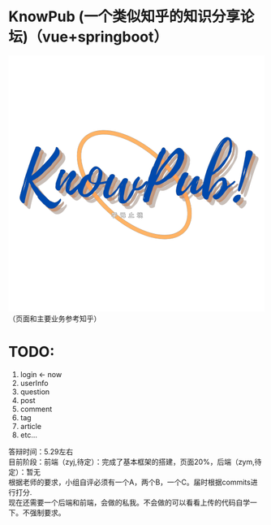 # KnowPub (一个类似知乎的知识分享论坛)（vue+springboot）
![image](https://github.com/Gringoire-99/know_pub/blob/master/know_pub_%E5%89%8D%E7%AB%AF/src/assets/login/logo.png)
（页面和主要业务参考知乎）
   
   # TODO:
   1. login  <- now
   2. userInfo
   3. question
   4. post
   5. comment
   6. tag
   7. article
   8. etc...
   
   
答辩时间：5.29左右  
目前阶段：前端（zyj,待定）：完成了基本框架的搭建，页面20%，后端（zym,待定）：暂无  
根据老师的要求，小组自评必须有一个A，两个B，一个C。届时根据commits进行打分.  
现在还需要一个后端和前端，会做的私我。不会做的可以看看上传的代码自学一下。不强制要求。  
